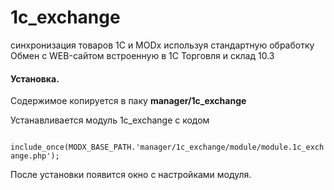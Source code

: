 1c_exchange
===========

синхронизация товаров 1С и MODx используя стандартную обработку Обмен с WEB-сайтом встроенную в 1С Торговля и склад 10.3

<h4>Установка.</h4>

<p>Содержимое копируется в паку <strong>manager/1c_exchange</strong></p>
<p>Устанавливается модуль 1c_exchange с кодом</p>
<code>
include_once(MODX_BASE_PATH.'manager/1c_exchange/module/module.1c_exchange.php');
</code>
<p>После установки появится окно с настройками модуля.</p>
